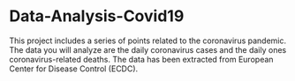 # Data-Analysis-Covid19

This project includes a series of points related to the coronavirus pandemic. 
The data you will analyze are the daily coronavirus cases and the daily ones coronavirus-related deaths.
The data has been extracted from European Center for Disease Control (ECDC).
